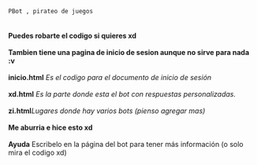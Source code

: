 `PBot , pirateo de juegos`
</br></br></br>
**Puedes robarte el codigo si quieres xd**
</br>
</br>
**Tambien tiene una pagina de inicio de sesion aunque no sirve para nada :v**
</br>
</br>
**inicio.html** *Es el codigo para el documento de inicio de sesión*
</br>
</br>
**xd.html** *Es la parte donde esta el bot con respuestas personalizadas.*
</br></br>
**zi.html**_Lugares donde hay varios bots (pienso agregar mas)_
</br></br>
**Me aburria e hice esto xd**
</br> </br>
**Ayuda** Escribelo en la página del bot para tener más información (o solo mira el codigo xd)
